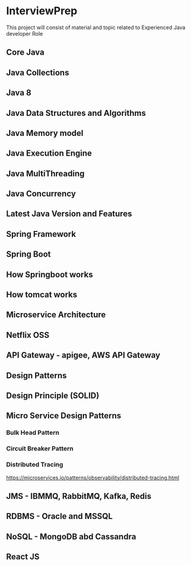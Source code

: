 # InterviewPrep
This project will consist of material and topic related to Experienced Java developer Role

## Core Java

## Java Collections

## Java 8 

## Java Data Structures and Algorithms

## Java Memory model

## Java Execution Engine

## Java MultiThreading

## Java Concurrency

## Latest Java Version and Features

## Spring Framework

## Spring Boot

## How Springboot works

## How tomcat works

## Microservice Architecture

## Netflix OSS

## API Gateway - apigee, AWS API Gateway

## Design Patterns

## Design Principle (SOLID)

## Micro Service Design Patterns

### Bulk Head Pattern

### Circuit Breaker Pattern

### Distributed Tracing
https://microservices.io/patterns/observability/distributed-tracing.html

## JMS - IBMMQ, RabbitMQ, Kafka, Redis

## RDBMS - Oracle and MSSQL

## NoSQL - MongoDB abd Cassandra

## React JS
